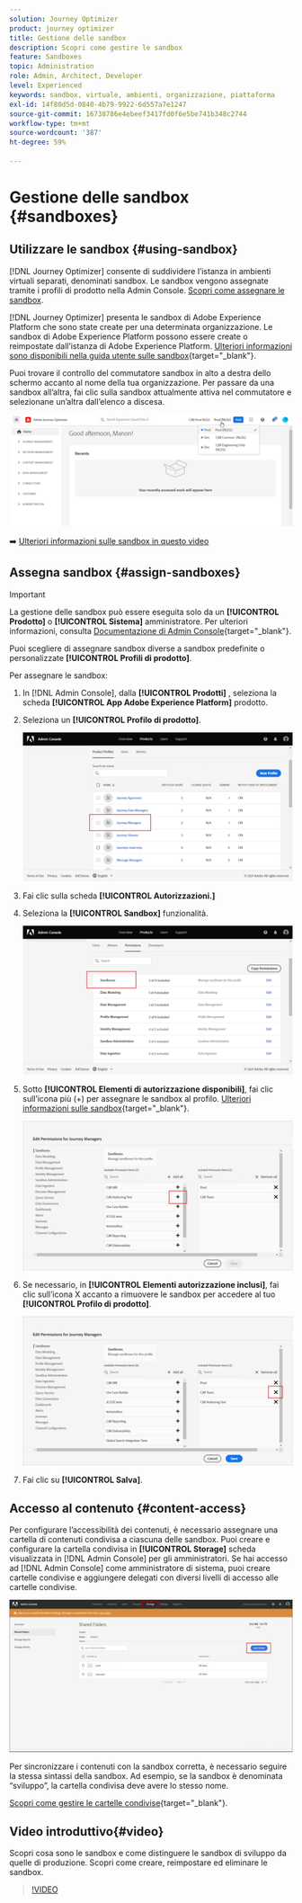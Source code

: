 ```yaml
---
solution: Journey Optimizer
product: journey optimizer
title: Gestione delle sandbox
description: Scopri come gestire le sandbox
feature: Sandboxes
topic: Administration
role: Admin, Architect, Developer
level: Experienced
keywords: sandbox, virtuale, ambienti, organizzazione, piattaforma
exl-id: 14f80d5d-0840-4b79-9922-6d557a7e1247
source-git-commit: 16738786e4ebeef3417fd0f6e5be741b348c2744
workflow-type: tm+mt
source-wordcount: '387'
ht-degree: 59%

---
```


# Gestione delle sandbox {#sandboxes}

## Utilizzare le sandbox {#using-sandbox}

[!DNL Journey Optimizer] consente di suddividere l’istanza in ambienti virtuali separati, denominati sandbox.
Le sandbox vengono assegnate tramite i profili di prodotto nella Admin Console. [Scopri come assegnare le sandbox](permissions.md#create-product-profile).

[!DNL Journey Optimizer] presenta le sandbox di Adobe Experience Platform che sono state create per una determinata organizzazione.
Le sandbox di Adobe Experience Platform possono essere create o reimpostate dall’istanza di Adobe Experience Platform. [Ulteriori informazioni sono disponibili nella guida utente sulle sandbox](https://experienceleague.adobe.com/docs/experience-platform/sandbox/ui/user-guide.html?lang=it){target="_blank"}.

Puoi trovare il controllo del commutatore sandbox in alto a destra dello schermo accanto al nome della tua organizzazione. Per passare da una sandbox all’altra, fai clic sulla sandbox attualmente attiva nel commutatore e selezionane un’altra dall’elenco a discesa.

![](assets/sandbox_5.png)

➡️ [Ulteriori informazioni sulle sandbox in questo video](#video)

## Assegna sandbox {#assign-sandboxes}

>[!IMPORTANT]
>
> La gestione delle sandbox può essere eseguita solo da un **[!UICONTROL Prodotto]** o **[!UICONTROL Sistema]** amministratore. Per ulteriori informazioni, consulta [Documentazione di Admin Console](https://helpx.adobe.com/enterprise/admin-guide.html/enterprise/using/admin-roles.ug.html){target="_blank"}.

Puoi scegliere di assegnare sandbox diverse a sandbox predefinite o personalizzate **[!UICONTROL Profili di prodotto]**.

Per assegnare le sandbox:

1. In [!DNL Admin Console], dalla **[!UICONTROL Prodotti]** , seleziona la scheda **[!UICONTROL App Adobe Experience Platform]** prodotto.

1. Seleziona un **[!UICONTROL Profilo di prodotto]**.

   ![](assets/sandbox_1.png)

1. Fai clic sulla scheda **[!UICONTROL Autorizzazioni.]**

1. Seleziona la **[!UICONTROL Sandbox]** funzionalità.

   ![](assets/sandbox_2.png)

1. Sotto **[!UICONTROL Elementi di autorizzazione disponibili]**, fai clic sull’icona più (+) per assegnare le sandbox al profilo. [Ulteriori informazioni sulle sandbox](https://experienceleague.adobe.com/docs/experience-platform/sandbox/home.html?lang=it){target="_blank"}.

   ![](assets/sandbox_3.png)

1. Se necessario, in **[!UICONTROL Elementi autorizzazione inclusi]**, fai clic sull’icona X accanto a rimuovere le sandbox per accedere al tuo **[!UICONTROL Profilo di prodotto]**.

   ![](assets/sandbox_4.png)

1. Fai clic su **[!UICONTROL Salva]**.

## Accesso al contenuto {#content-access}

Per configurare l’accessibilità dei contenuti, è necessario assegnare una cartella di contenuti condivisa a ciascuna delle sandbox. Puoi creare e configurare la cartella condivisa in **[!UICONTROL Storage]** scheda visualizzata in [!DNL Admin Console] per gli amministratori. Se hai accesso ad [!DNL Admin Console] come amministratore di sistema, puoi creare cartelle condivise e aggiungere delegati con diversi livelli di accesso alle cartelle condivise.

![](assets/do-not-localize/content_access.png)

Per sincronizzare i contenuti con la sandbox corretta, è necessario seguire la stessa sintassi della sandbox. Ad esempio, se la sandbox è denominata “sviluppo”, la cartella condivisa deve avere lo stesso nome.

[Scopri come gestire le cartelle condivise](https://helpx.adobe.com/it/enterprise/admin-guide.html/enterprise/using/manage-adobe-storage.ug.html){target="_blank"}.

## Video introduttivo{#video}

Scopri cosa sono le sandbox e come distinguere le sandbox di sviluppo da quelle di produzione. Scopri come creare, reimpostare ed eliminare le sandbox.

>[!VIDEO](https://video.tv.adobe.com/v/334355?quality=12)
